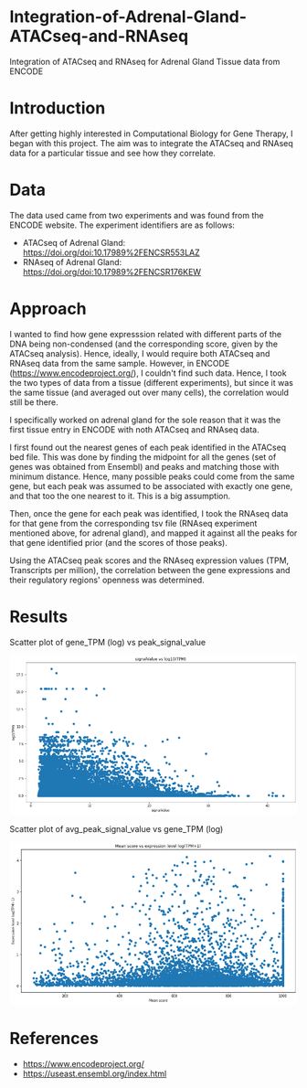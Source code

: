 # Integration-of-Adrenal-Gland-ATACseq-and-RNAseq

Integration of ATACseq and RNAseq for Adrenal Gland Tissue data from ENCODE

# Introduction

After getting highly interested in Computational Biology for Gene Therapy, I began with this project. The aim was to integrate the ATACseq and RNAseq data for a particular tissue and see how they correlate.

# Data

The data used came from two experiments and was found from the ENCODE website. The experiment identifiers are as follows:
- ATACseq of Adrenal Gland: https://doi.org/doi:10.17989%2FENCSR553LAZ
- RNAseq of Adrenal Gland: https://doi.org/doi:10.17989%2FENCSR176KEW

# Approach

I wanted to find how gene expresssion related with different parts of the DNA being non-condensed (and the corresponding score, given by the ATACseq analysis). Hence, ideally, I would require both ATACseq and RNAseq data from the same sample. However, in ENCODE (https://www.encodeproject.org/), I couldn't find such data. Hence, I took the two types of data from a tissue (different experiments), but since it was the same tissue (and averaged out over many cells), the correlation would still be there.

I specifically worked on adrenal gland for the sole reason that it was the first tissue entry in ENCODE with noth ATACseq and RNAseq data.

I first found out the nearest genes of each peak identified in the ATACseq bed file. This was done by finding the midpoint for all the genes (set of genes was obtained from Ensembl) and peaks and matching those with minimum distance. Hence, many possible peaks could come from the same gene, but each peak was assumed to be associated with exactly one gene, and that too the one nearest to it. This is a big assumption.

Then, once the gene for each peak was identified, I took the RNAseq data for that gene from the corresponding tsv file (RNAseq experiment mentioned above, for adrenal gland), and mapped it against all the peaks for that gene identified prior (and the scores of those peaks).

Using the ATACseq peak scores and the RNAseq expression values (TPM, Transcripts per million), the correlation between the gene expressions and their regulatory regions' openness was determined.

# Results

Scatter plot of gene_TPM (log) vs peak_signal_value

![gene_TPM vs peak_signal_value](image-1.png)

Scatter plot of avg_peak_signal_value vs gene_TPM (log)

![avg_peak_signal_value vs gene_TPM](image-2.png)

# References

- https://www.encodeproject.org/
- https://useast.ensembl.org/index.html